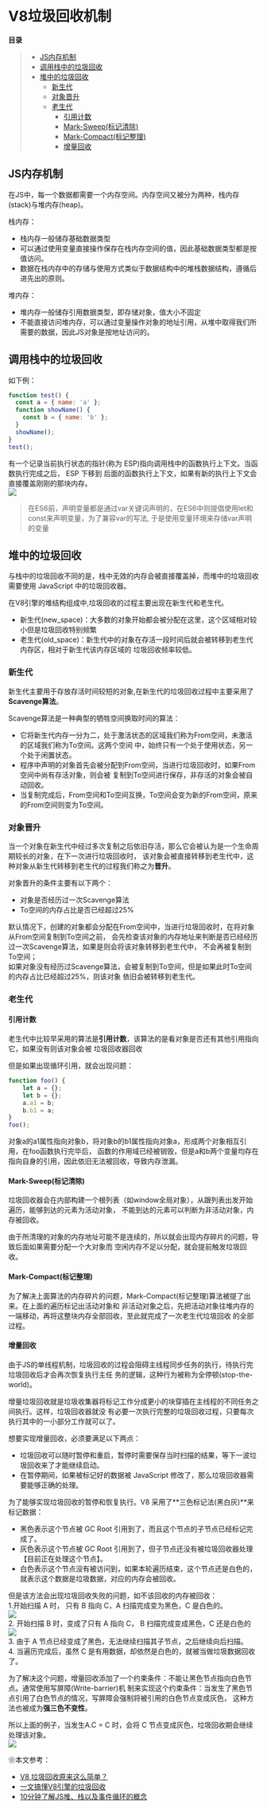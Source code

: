 # V8垃圾回收机制

**目录**
> * [JS内存机制](#JS内存机制)
> * [调用栈中的垃圾回收](#调用栈中的垃圾回收)
> * [堆中的垃圾回收](#堆中的垃圾回收)
>   * [新生代](#新生代)
>   * [对象晋升](#对象晋升)
>   * [老生代](#老生代)
>     * [引用计数](#引用计数)
>     * [Mark-Sweep(标记清除)](#Mark-Sweep(标记清除))
>     * [Mark-Compact(标记整理)](#Mark-Compact(标记整理))
>     * [增量回收](#增量回收)

## JS内存机制
在JS中，每一个数据都需要一个内存空间。内存空间又被分为两种，栈内存(stack)与堆内存(heap)。

栈内存：
* 栈内存一般储存基础数据类型
* 可以通过使用变量直接操作保存在栈内存空间的值，因此基础数据类型都是按值访问。
* 数据在栈内存中的存储与使用方式类似于数据结构中的堆栈数据结构，遵循后进先出的原则。

堆内存：
* 堆内存一般储存引用数据类型，即存储对象，值大小不固定
* 不能直接访问堆内存，可以通过变量操作对象的地址引用，从堆中取得我们所需要的数据，因此JS对象是按地址访问的。


## 调用栈中的垃圾回收
如下例：
```js
function test() {
  const a = { name: 'a' };
  function showName() {
    const b = { name: 'b' };
  }
  showName();
}
test();
```
有一个记录当前执行状态的指针(称为 ESP)指向调用栈中的函数执行上下文。当函数执行完成之后， ESP 下移到
后面的函数执行上下文，如果有新的执行上下文会直接覆盖刚刚的那块内存。<br>
![](./image/16238039618073.png)

>在ES6前，声明变量都是通过var关键词声明的，在ES6中则提倡使用let和const来声明变量，为了兼容var的写法,
>于是使用变量环境来存储var声明的变量

## 堆中的垃圾回收
与栈中的垃圾回收不同的是，栈中无效的内存会被直接覆盖掉，而堆中的垃圾回收需要使用 JavaScript 中的垃圾回收器。

在V8引擎的堆结构组成中,垃圾回收的过程主要出现在新生代和老生代。
* 新生代(new_space)：大多数的对象开始都会被分配在这里，这个区域相对较小但是垃圾回收特别频繁
* 老生代(old_space)：新生代中的对象在存活一段时间后就会被转移到老生代内存区，相对于新生代该内存区域的
垃圾回收频率较低。

### 新生代
新生代主要用于存放存活时间较短的对象,在新生代的垃圾回收过程中主要采用了**Scavenge算法**。

Scavenge算法是一种典型的牺牲空间换取时间的算法：
* 它将新生代内存一分为二，处于激活状态的区域我们称为From空间，未激活的区域我们称为To空间。这两个空间
   中，始终只有一个处于使用状态，另一个处于闲置状态。
* 程序中声明的对象首先会被分配到From空间，当进行垃圾回收时，如果From空间中尚有存活对象，则会被
  复制到To空间进行保存，非存活的对象会被自动回收。
* 当复制完成后，From空间和To空间互换，To空间会变为新的From空间，原来的From空间则变为To空间。

### 对象晋升
当一个对象在新生代中经过多次复制之后依旧存活，那么它会被认为是一个生命周期较长的对象，在下一次进行垃圾回收时，
该对象会被直接转移到老生代中，这种对象从新生代转移到老生代的过程我们称之为**晋升**。

对象晋升的条件主要有以下两个：
* 对象是否经历过一次Scavenge算法
* To空间的内存占比是否已经超过25%

默认情况下，创建的对象都会分配在From空间中，当进行垃圾回收时，在将对象从From空间复制到To空间之前，
会先检查该对象的内存地址来判断是否已经经历过一次Scavenge算法，如果是则会将该对象转移到老生代中，
不会再被复制到To空间；<br>
如果对象没有经历过Scavenge算法，会被复制到To空间，但是如果此时To空间的内存占比已经超过25%，则该对象
依旧会被转移到老生代。

### 老生代

#### 引用计数
老生代中比较早采用的算法是**引用计数**，该算法的是看对象是否还有其他引用指向它，如果没有则该对象会被
垃圾回收器回收

但是如果出现循环引用，就会出现问题：
```js
function foo() {
    let a = {};
    let b = {};
    a.a1 = b;
    b.b1 = a;
}
foo();
```
对象a的a1属性指向对象b，将对象b的b1属性指向对象a，形成两个对象相互引用，在foo函数执行完毕后，
函数的作用域已经被销毁，但是a和b两个变量均存在指向自身的引用，因此依旧无法被回收，导致内存泄漏。

#### Mark-Sweep(标记清除)
垃圾回收器会在内部构建一个根列表（如window全局对象），从跟列表出发开始遍历，能够到达的元素为活动对象，
不能到达的元素可以判断为非活动对象，内存被回收。

由于所清理的对象的内存地址可能不是连续的，所以就会出现内存碎片的问题，导致后面如果需要分配一个大对象而
空闲内存不足以分配，就会提前触发垃圾回收。

#### Mark-Compact(标记整理)
为了解决上面算法的内存碎片的问题，Mark-Compact(标记整理)算法被提了出来。在上面的遍历标记出活动对象和
非活动对象之后，先把活动对象往堆内存的一端移动，再将这整块内存全部回收，至此就完成了一次老生代垃圾回收
的全部过程。

#### 增量回收
由于JS的单线程机制，垃圾回收的过程会阻碍主线程同步任务的执行，待执行完垃圾回收后才会再次恢复执行主任
务的逻辑，这种行为被称为全停顿(stop-the-world)。

增量垃圾回收就是垃圾收集器将标记工作分成更小的块穿插在主线程的不同任务之间执行。这样，垃圾回收器就没
有必要一次执行完整的垃圾回收过程，只要每次执行其中的一小部分工作就可以了。

想要实现增量回收，必须要满足以下两点：
* 垃圾回收可以随时暂停和重启，暂停时需要保存当时扫描的结果，等下一波垃圾回收来了才能继续启动。
* 在暂停期间，如果被标记好的数据被 JavaScript 修改了，那么垃圾回收器需要能够正确的处理。

为了能够实现垃圾回收的暂停和恢复执行。V8 采用了**三色标记法(黑白灰)**来标记数据：
* 黑色表示这个节点被 GC Root 引用到了，而且这个节点的子节点已经标记完成了。
* 灰色表示这个节点被 GC Root 引用到了，但子节点还没有被垃圾回收器处理【目前正在处理这个节点】。
* 白色表示这个节点没有被访问到，如果本轮遍历结束，这个节点还是白色的，就表示这个数据是垃圾数据，对应的内存会被回收。

但是该方法会出现垃圾回收失败的问题，如不该回收的内存被回收：<br>
1.开始扫描 A 时， 只有 B 指向 C，A 扫描完成变为黑色，C 是白色的。<br>
![](./image/16238126414958.png)<br>
2. 开始扫描 B 时，变成了只有 A 指向 C， B 扫描完成变成黑色，C 还是白色的<br>
![](./image/1623812702(1).png)<br>
3. 由于 A 节点已经变成了黑色，无法继续扫描其子节点，之后继续向后扫描。<br>
4. 当遍历完成后，虽然 C 是有用数据，却依然是白色的，就被当做垃圾数据回收了。<br>

为了解决这个问题，增量回收添加了一个约束条件：不能让黑色节点指向白色节点。通常使用写屏障(Write-barrier)机
制来实现这个约束条件：当发生了黑色节点引用了白色节点的情况，写屏障会强制将被引用的白色节点变成灰色，
这种方法也被成为**强三色不变性**。

所以上面的例子，当发生A.C = C 时，会将 C 节点变成灰色，垃圾回收期会继续处理该对象。<br>
![](./image/16238129343453.png)

❀本文参考：
* [V8 垃圾回收原来这么简单？](https://zhuanlan.zhihu.com/p/146749402)
* [一文搞懂V8引擎的垃圾回收](https://juejin.cn/post/6844904016325902344#heading-4)
* [10分钟了解JS堆、栈以及事件循环的概念](https://juejin.cn/post/6844903618999500808#heading-1)
